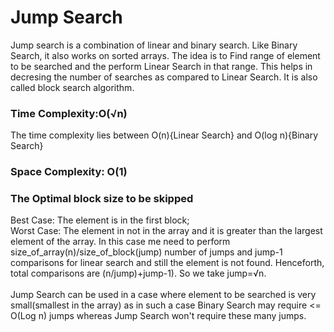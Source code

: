 # Jump Search

Jump search is a combination of linear and binary search. Like Binary Search, it also works on sorted arrays. 
The idea is to Find range of element to be searched and the perform Linear Search in that range. This helps in decresing the number of searches as compared to Linear Search. It is also called block search algorithm.

### Time Complexity:O(√n)

The time complexity lies between O(n){Linear Search} and O(log n){Binary Search}

### Space Complexity: O(1)

### The Optimal block size to be skipped

Best Case: The element is in the first block;<BR>
Worst Case: The element in not in the array and it is greater than the largest element of the array. In this case me need to perform size_of_array(n)/size_of_block(jump) number of jumps and jump-1 comparisons for linear search and still the element is not found. Henceforth, total comparisons are (n/jump)+jump-1). So we take jump=√n.
<br><br>
Jump Search can be used in a case where element to be searched is very small(smallest in the array) as in such a case Binary Search may require <= O(Log n) jumps whereas Jump Search won't require these many jumps.